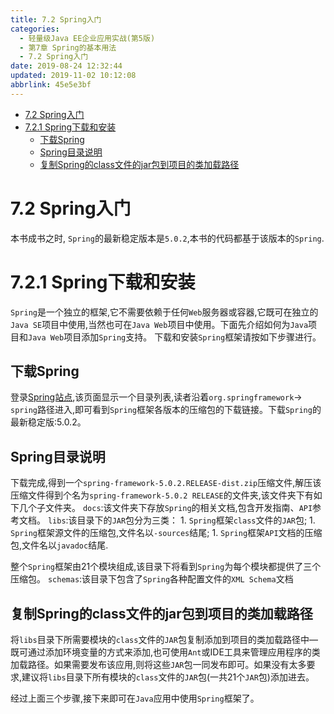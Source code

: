 ```yaml
---
title: 7.2 Spring入门
categories: 
  - 轻量级Java EE企业应用实战(第5版)
  - 第7章 Spring的基本用法
  - 7.2 Spring入门
date: 2019-08-24 12:32:44
updated: 2019-11-02 10:12:08
abbrlink: 45e5e3bf
---
```

<div id='my_toc'>

- [7.2 Spring入门](/JavaReadingNotes/45e5e3bf/#7-2-Spring入门)
- [7.2.1 Spring下载和安装](/JavaReadingNotes/45e5e3bf/#7-2-1-Spring下载和安装)
    - [下载Spring](/JavaReadingNotes/45e5e3bf/#下载Spring)
    - [Spring目录说明](/JavaReadingNotes/45e5e3bf/#Spring目录说明)
    - [复制Spring的class文件的jar包到项目的类加载路径](/JavaReadingNotes/45e5e3bf/#复制Spring的class文件的jar包到项目的类加载路径)

</div>
<!--more-->
<script>if (navigator.platform.toLowerCase() == 'win32'){document.getElementById('my_toc').style.display = 'none';}</script>

<!--end-->
<!--SSTStart-->
# 7.2 Spring入门 #
本书成书之时, `Spring`的最新稳定版本是`5.0.2`,本书的代码都基于该版本的`Spring`.
# 7.2.1 Spring下载和安装 #
`Spring`是一个独立的框架,它不需要依赖于任何`Web`服务器或容器,它既可在独立的`Java SE`项目中使用,当然也可在`Java Web`项目中使用。下面先介绍如何为`Java`项目和`Java Web`项目添加`Spring`支持。
下载和安装`Spring`框架请按如下步骤进行。
## 下载Spring ##
登录[Spring站点](http://repo.springsource.org/libs-release-local),该页面显示一个目录列表,读者沿着`org.springframework`→ `spring`路径进入,即可看到`Spring`框架各版本的压缩包的下载链接。下载`Spring`的最新稳定版:5.0.2。

## Spring目录说明 ##
下载完成,得到一个`spring-framework-5.0.2.RELEASE-dist.zip`压缩文件,解压该压缩文件得到个名为`spring-framework-5.0.2 RELEASE`的文件夹,该文件夹下有如下几个子文件夹。
`docs`:该文件夹下存放`Spring`的相关文档,包含开发指南、`API`参考文档。
`libs`:该目录下的`JAR`包分为三类：
    1. `Spring`框架`class`文件的`JAR`包;
    1. `Spring`框架源文件的压缩包,文件名以`-sources`结尾;
    1. `Spring`框架`API`文档的压缩包,文件名以`javadoc`结尾.

整个`Spring`框架由21个模块组成,该目录下将看到`Spring`为每个模块都提供了三个压缩包。
`schemas`:该目录下包含了`Spring`各种配置文件的`XML Schema`文档

## 复制Spring的class文件的jar包到项目的类加载路径 ##
将`libs`目录下所需要模块的`class`文件的`JAR`包复制添加到项目的类加载路径中—既可通过添加环境变量的方式来添加,也可使用`Ant`或IDE工具来管理应用程序的类加载路径。如果需要发布该应用,则将这些`JAR`包一同发布即可。如果没有太多要求,建议将`libs`目录下所有模块的`class`文件的`JAR`包(一共21个`JAR`包)添加进去。

经过上面三个步骤,接下来即可在`Java`应用中使用`Spring`框架了。
<!--SSTStop-->

